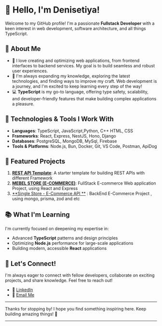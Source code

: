 

# 👋 Hello, I'm Denisetiya!

Welcome to my GitHub profile! I'm a passionate **Fullstack Developer** with a keen interest in web development, software architecture, and all things TypeScript.

## 🚀 About Me

- 👀 I love creating and optimizing web applications, from frontend interfaces to backend services. My goal is to build seamless and robust user experiences.
- 🌱 I'm always expanding my knowledge, exploring the latest technologies, and finding ways to improve my craft. Web development is a journey, and I'm excited to keep learning every step of the way!
- 💻 **TypeScript** is my go-to language, offering type safety, scalability, and developer-friendly features that make building complex applications a pleasure.

## 🔧 Technologies & Tools I Work With

- **Languages**: TypeScript, JavaScript,Python, C++ HTML, CSS
- **Frameworks**: React, Express, NestJS, Hono, Django
- **Databases**: PostgreSQL, MongoDB, MySql, Firebase
- **Tools & Platforms**: Node.js, Bun, Docker, Git, VS Code, Postman, ApiDog

## 🌟 Featured Projects

1. [**REST API Template**](https://github.com/denisetiya/Rest-api-Template.git): A starter template for building REST APIs with different Framework
2. [**MEBEL STORE (E-COMMERCE)**](https://github.com/denisetiya/mabel-store.git): FullStack E-commerce Web application Project, using React and Express
3. [**Single Store - E-Commerce API **](https://github.com/denisetiya/single-store-api.git) : BackEnd E-Commerce Project , using mongo, prisma, zod and etc


## 📚 What I'm Learning

I'm currently focused on deepening my expertise in:

- Advanced **TypeScript** patterns and design principles
- Optimizing **Node.js** performance for large-scale applications
- Building modern, accessible **React** applications

## 🤝 Let's Connect!

I'm always eager to connect with fellow developers, collaborate on exciting projects, and share knowledge. Feel free to reach out!

- 💼 [LinkedIn](https://linkedin.com/in/deni-setiya-920a092a5)
- 📧 [Email Me](mailto:denisetiya@gmail.com)

---

Thanks for stopping by! I hope you find something inspiring here. Keep building amazing things! 🚀

---
